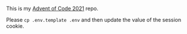 This is my [Advent of Code 2021](https://adventofcode.com/2021) repo.

Please `cp .env.template .env` and then update the value of the session cookie.